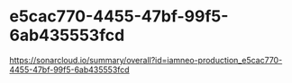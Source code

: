 # e5cac770-4455-47bf-99f5-6ab435553fcd
https://sonarcloud.io/summary/overall?id=iamneo-production_e5cac770-4455-47bf-99f5-6ab435553fcd
